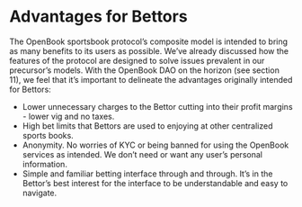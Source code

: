 # Advantages for Bettors

The OpenBook sportsbook protocol’s composite model is intended to bring as many benefits to its users as possible. We’ve already discussed how the features of the protocol are designed to solve issues prevalent in our precursor’s models. With the OpenBook DAO on the horizon (see section 11), we feel that it’s important to delineate the advantages originally intended for Bettors:

* Lower unnecessary charges to the Bettor cutting into their profit margins - lower vig and no taxes.
* High bet limits that Bettors are used to enjoying at other centralized sports books.
* Anonymity. No worries of KYC or being banned for using the OpenBook services as intended. We don’t need or want any user’s personal information.
* Simple and familiar betting interface through and through. It’s in the Bettor’s best interest for the interface to be understandable and easy to navigate.

